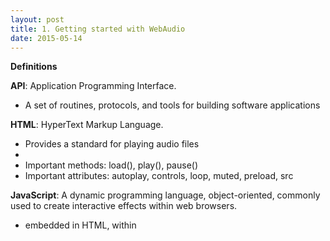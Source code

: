 ```yaml
---
layout: post
title: 1. Getting started with WebAudio
date: 2015-05-14
---
```


**Definitions**

**API**: Application Programming Interface.

- A set of routines, protocols, and tools for building software applications

**HTML**: HyperText Markup Language.

- Provides a standard for playing audio files
- <audio> tag specifies a standard way to embed audio in a web page
- Important methods: load(), play(), pause()
- Important attributes: autoplay, controls, loop, muted, preload, src

**JavaScript**: A dynamic programming language, object-oriented, commonly used to create interactive effects within web browsers.

- embedded in HTML, within <script> tags

**AudioContext**: Managing and playing all sounds

- AudioContext connects sound sources to the sound destination
- Only needed once for each audio application created
- Contains AudioNodes

```
var audioContext = new AudioContext()
```

**AudioNodes**: Processing modules for audio signal

LINKS:
[HTML Audio Tag](http://www.w3schools.com/htmL/html5_audio.asp)
[AudioContext](http://www.html5rocks.com/en/tutorials/webaudio/intro/)

